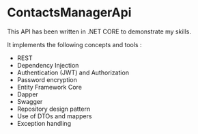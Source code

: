 # ContactsManagerApi

This API has been written in .NET CORE to demonstrate my skills.

It implements the following concepts and tools :

- REST
- Dependency Injection
- Authentication (JWT) and Authorization
- Password encryption
- Entity Framework Core
- Dapper
- Swagger
- Repository design pattern
- Use of DTOs and mappers
- Exception handling
